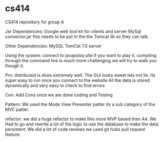 # cs414
CS414 repository for group A

Jar Dependencies:
Google web tool kit for clients and server
MySql connector.jar this needs to be put in the the Tomcat lib so they can talk.

Other Dependencies:
MySQL
TomCat 7.0 server

Using the system:
connect to javapoloy.site if you want to play it.
compiling through the command line is much more challenging we will try to walk you though it.
<ADD HERE>


Pro:
 distributed is done extremely well.
 The GUI looks sweet lets not lie.
 Its super easy to run once you connect to the website
 All the data is stored dynamically and very easy to check to find errors

Con:
 Add Cons once we are done coding and Testing
 <ADD HERE>

Pattern:
We used the Mode View Presenter patter its a sub category of the MVC patter.

refactor:
we did a huge refactor to make this more MVP based then A4. We Had to go and rewrite a lot of the logic to use the database to make
the data persistent. We did a lot of code reviews we used git hubs pull request feature.